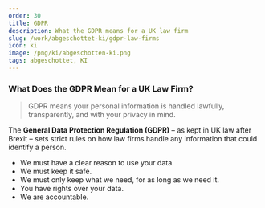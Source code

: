 ```yaml
---
order: 30
title: GDPR
description: What the GDPR means for a UK law firm
slug: /work/abgeschottet-ki/gdpr-law-firms
icon: ki
image: /png/ki/abgeschotten-ki.png
tags: abgeschottet, KI
---
```


### What Does the GDPR Mean for a UK Law Firm?

> GDPR means your personal information is handled lawfully, transparently, and with your privacy in mind.

The **General Data Protection Regulation (GDPR)** – as kept in UK law after Brexit – sets strict rules on how law firms handle any information that could identify a person.

- We must have a clear reason to use your data.
- We must keep it safe.
- We must only keep what we need, for as long as we need it.
- You have rights over your data.
- We are accountable.
